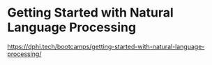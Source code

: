 # Getting Started with Natural Language Processing
https://dphi.tech/bootcamps/getting-started-with-natural-language-processing/
